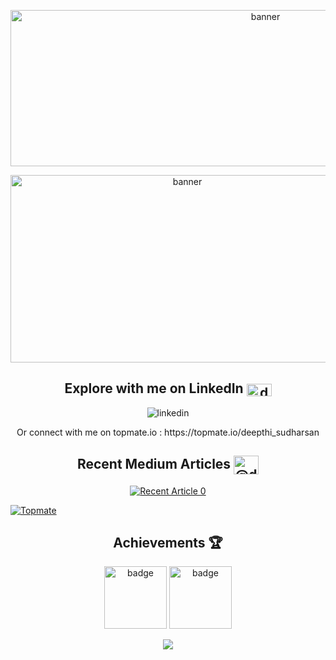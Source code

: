 <p align='center'>
  <img src="https://user-images.githubusercontent.com/59824729/197009520-fa0fd666-fa2d-4f5b-9cc8-a6c94a15a675.png" alt="banner" width="800" height="250">
</p>

<p align='center'>
  <img src="https://user-images.githubusercontent.com/59824729/197008098-3cc8525d-b0a0-4935-9728-9ab60241d422.png" alt="banner" width="550" height="300">
</p>

<h2 align='center'> Explore with me on LinkedIn <img align="center" src="https://raw.githubusercontent.com/rahuldkjain/github-profile-readme-generator/master/src/images/icons/Social/linked-in-alt.svg" alt="deepthi-sudharsan" height="20" width="40" /></h2>
<p float="left" align='center'>
  <img src="https://user-images.githubusercontent.com/59824729/138390482-7fb63f27-977e-4ef3-80d1-ef6836a51640.png" alt="linkedin" >
</p>
<p float="left" align='center'>
  Or connect with me on topmate.io : https://topmate.io/deepthi_sudharsan
</p>

<h2 align='center'> Recent Medium Articles 	<img align="center" src="https://raw.githubusercontent.com/rahuldkjain/github-profile-readme-generator/master/src/images/icons/Social/medium.svg" alt="@deepthi.sudharsan" height="30" width="40" /></h2>
</p>

<p align='center'>
<a target="_blank" href="https://github-readme-medium-recent-article.vercel.app/medium/@deepthi.sudharsan/0"><img src="https://github-readme-medium-recent-article.vercel.app/medium/@deepthi.sudharsan/0" alt="Recent Article 0"> 
</p>

[![Topmate](https://topmate-readme-badge.onrender.com/deepthi_sudharsan?style=flat)](https://topmate.io/deepthi_sudharsan)

 <h2 align='center'> Achievements 🏆 </h2>
<p float="left" align='center'>
  <img src="https://user-images.githubusercontent.com/59824729/197011459-35cde870-13df-417e-9b85-54ac6b34d79c.png" alt="badge" width="100" height="100">
  <img src="https://user-images.githubusercontent.com/59824729/197011873-d0bdabfa-d318-4312-9c94-9398d979f709.png" alt="badge" width="100" height="100">
</p> 
  
<p align = 'center'>
<img align="center" src="https://github-readme-stats.vercel.app/api?username=DeepthiSudharsan&show_icons=true&theme=dracula">
</p>
